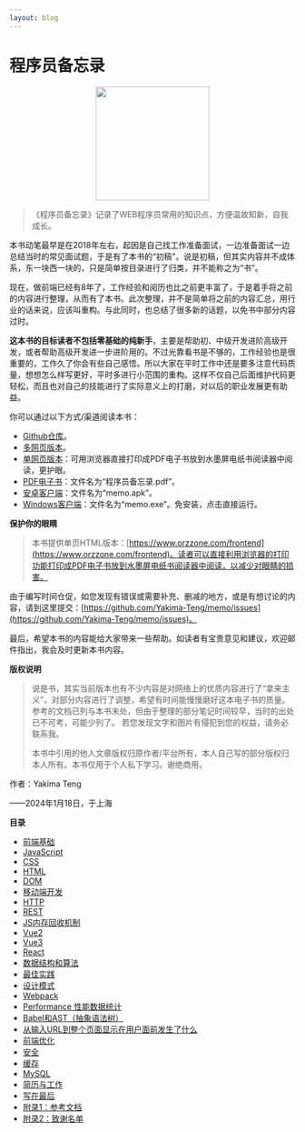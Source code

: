 ```yaml
---
layout: blog
---
```


# 程序员备忘录

<div align="center" style="display: flex;align-items: center;justify-content: center;gap:8px;">
  <img style="width:200px;" src="https://www.orzzone.com/book-cover.svg">
</div>

> 《程序员备忘录》记录了WEB程序员常用的知识点，方便温故知新，自我成长。

本书动笔最早是在2018年左右，起因是自己找工作准备面试，一边准备面试一边总结当时的常见面试题，于是有了本书的“初稿"。说是初稿，但其实内容并不成体系，东一块西一块的，只是简单按目录进行了归类，并不能称之为“书”。

现在，做前端已经有8年了，工作经验和阅历也比之前更丰富了，于是着手将之前的内容进行整理，从而有了本书。此次整理，并不是简单将之前的内容汇总，用行业的话来说，应该叫重构。与此同时，也总结了很多新的话题，以免书中部分内容过时。

**这本书的目标读者不包括零基础的纯新手**，主要是帮助初、中级开发进阶高级开发，或者帮助高级开发进一步进阶用的。不过光靠看书是不够的，工作经验也是很重要的，工作久了你会有些自己感悟。所以大家在平时工作中还是要多注意代码质量，想想怎么样写更好，平时多进行小范围的重构。这样不仅自己后面维护代码更轻松，而且也对自己的技能进行了实际意义上的打磨，对以后的职业发展更有助益。

你可以通过以下方式/渠道阅读本书：

- [Github仓库](https://github.com/Yakima-Teng/memo)。
- [多网页版本](https://www.orzzone.com/writings)。
- [单网页版本](https://www.orzzone.com/frontend)：可用浏览器直接打印成PDF电子书放到水墨屏电纸书阅读器中阅读，更护眼。
- [PDF电子书](https://pan.baidu.com/s/17zS-w0ukaIr0Y2wwjTFT2A?pwd=82xh)：文件名为“程序员备忘录.pdf”。
- [安卓客户端](https://pan.baidu.com/s/17zS-w0ukaIr0Y2wwjTFT2A?pwd=82xh)：文件名为“memo.apk”。
- [Windows客户端](https://pan.baidu.com/s/17zS-w0ukaIr0Y2wwjTFT2A?pwd=82xh)：文件名为“memo.exe”。免安装，点击直接运行。

**保护你的眼睛**

> 本书提供单页HTML版本：[https://www.orzzone.com/frontend](https://www.orzzone.com/frontend)。读者可以直接利用浏览器的打印功能打印成PDF电子书放到水墨屏电纸书阅读器中阅读。以减少对眼睛的损害。

由于编写时间仓促，如您发现有错误或需要补充、删减的地方，或是有想讨论的内容，请到这里提交：[https://github.com/Yakima-Teng/memo/issues](https://github.com/Yakima-Teng/memo/issues)。

最后，希望本书的内容能给大家带来一些帮助。如读者有宝贵意见和建议，欢迎邮件指出，我会及时更新本书内容。

**版权说明**

> 说是书，其实当前版本也有不少内容是对网络上的优质内容进行了“拿来主义”，对部分内容进行了调整，希望有时间能慢慢磨好这本电子书的质量。
参考的文档已列与本书末处，但由于整理的部分笔记时间较早，当时的出处已不可考，可能少列了。
若您发现文字和图片有侵犯到您的权益，请务必联系我。
>
> 本书中引用的他人文章版权归原作者/平台所有，本人自己写的部分版权归本人所有。本书仅用于个人私下学习。谢绝商用。

作者：Yakima Teng

——2024年1月18日，于上海

**目录**

- [前端基础](./base.md)
- [JavaScript](./javascript.md)
- [CSS](./css.md)
- [HTML](./html.md)
- [DOM](./dom.md)
- [移动端开发](./wap.md)
- [HTTP](./http.md)
- [REST](./rest.md)
- [JS内存回收机制](./garbage-collection.md)
- [Vue2](./vue2.md)
- [Vue3](./vue3.md)
- [React](./react.md)
- [数据结构和算法](./data-structure.md)
- [最佳实践](./best-practices.md)
- [设计模式](./design-patterns.md)
- [Webpack](./webpack.md)
- [Performance 性能数据统计](./performance.md)
- [Babel和AST（抽象语法树）](./babel.md)
- [从输入URL到整个页面显示在用户面前发生了什么](./page-load.md)
- [前端优化](./optimize.md)
- [安全](./safety.md)
- [缓存](./cache.md)
- [MySQL](./mysql.md)
- [简历与工作](./job.md)
- [写在最后](./last.md)
- [附录1：参考文档](./reference.md)
- [附录2：致谢名单](./thanks.md)
